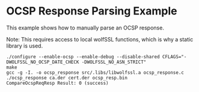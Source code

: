 # OCSP Response Parsing Example

This example shows how to manually parse an OCSP response.
 
Note: This requires access to local wolfSSL functions, which is why a static library is used.

```
./configure --enable-ocsp --enable-debug --disable-shared CFLAGS="-DWOLFSSL_NO_OCSP_DATE_CHECK -DWOLFSSL_NO_ASN_STRICT"
make
gcc -g -I. -o ocsp_response src/.libs/libwolfssl.a ocsp_response.c
./ocsp_response ca.der cert.der ocsp_resp.bin
CompareOcspReqResp Result: 0 (success)
```
